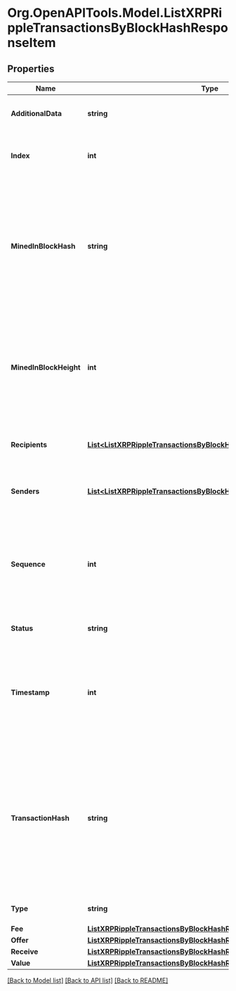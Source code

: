 # Org.OpenAPITools.Model.ListXRPRippleTransactionsByBlockHashResponseItem

## Properties

Name | Type | Description | Notes
------------ | ------------- | ------------- | -------------
**AdditionalData** | **string** | Represents any additional data that may be needed. | [optional] 
**Index** | **int** | Represents the index position of the transaction in the specific block. | 
**MinedInBlockHash** | **string** | Represents the hash of the block where this transaction was mined/confirmed for first time. The hash is defined as a cryptographic digital fingerprint made by hashing the block header twice through the SHA256 algorithm. | 
**MinedInBlockHeight** | **int** | Represents the hight of the block where this transaction was mined/confirmed for first time. The height is defined as the number of blocks in the blockchain preceding this specific block. | 
**Recipients** | [**List&lt;ListXRPRippleTransactionsByBlockHashResponseItemRecipients&gt;**](ListXRPRippleTransactionsByBlockHashResponseItemRecipients.md) | Represents an object of addresses that receive the transactions. | 
**Senders** | [**List&lt;ListXRPRippleTransactionsByBlockHashResponseItemSenders&gt;**](ListXRPRippleTransactionsByBlockHashResponseItemSenders.md) | Represents an object of addresses that provide the funds. | 
**Sequence** | **int** | Defines the transaction input&#39;s sequence as an integer, which is is used when transactions are replaced with newer versions before LockTime. | 
**Status** | **string** | Defines the status of the transaction. | 
**Timestamp** | **int** | Defines the exact date/time in Unix Timestamp when this transaction was mined, confirmed or first seen in Mempool, if it is unconfirmed. | 
**TransactionHash** | **string** | Represents the same as &#x60;transactionId&#x60; for account-based protocols like Ethereum, while it could be different in UTXO-based protocols like Bitcoin. E.g., in UTXO-based protocols &#x60;hash&#x60; is different from &#x60;transactionId&#x60; for SegWit transactions. | 
**Type** | **string** | Defines the type of the transaction. | 
**Fee** | [**ListXRPRippleTransactionsByBlockHashResponseItemFee**](ListXRPRippleTransactionsByBlockHashResponseItemFee.md) |  | 
**Offer** | [**ListXRPRippleTransactionsByBlockHashResponseItemOffer**](ListXRPRippleTransactionsByBlockHashResponseItemOffer.md) |  | 
**Receive** | [**ListXRPRippleTransactionsByBlockHashResponseItemReceive**](ListXRPRippleTransactionsByBlockHashResponseItemReceive.md) |  | 
**Value** | [**ListXRPRippleTransactionsByBlockHashResponseItemValue**](ListXRPRippleTransactionsByBlockHashResponseItemValue.md) |  | 

[[Back to Model list]](../README.md#documentation-for-models) [[Back to API list]](../README.md#documentation-for-api-endpoints) [[Back to README]](../README.md)

